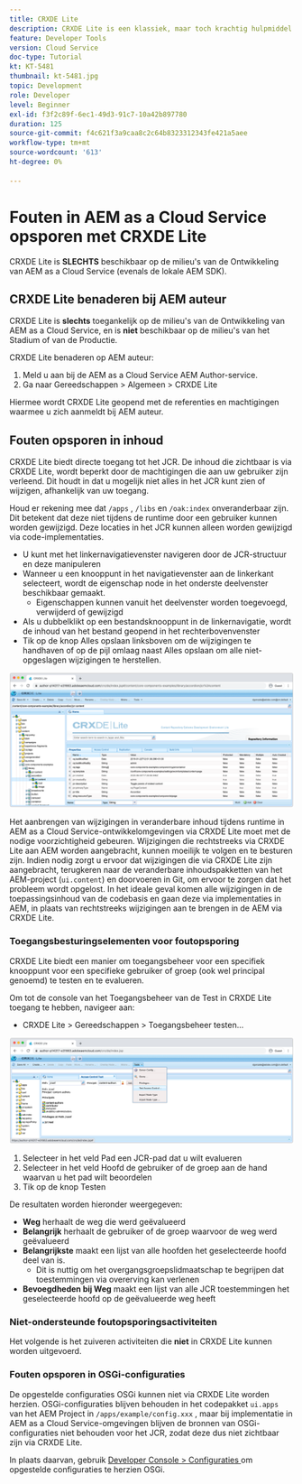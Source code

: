 ```yaml
---
title: CRXDE Lite
description: CRXDE Lite is een klassiek, maar toch krachtig hulpmiddel voor het zuiveren van de milieu's van de Ontwikkelaar van AEM as a Cloud Service. CRXDE Lite verstrekt een reeks van functionaliteit die het zuiveren van het inspecteren van alle middelen en eigenschappen, het manipuleren van de veranderlijke gedeelten van JCR en het onderzoeken van toestemmingen helpt.
feature: Developer Tools
version: Cloud Service
doc-type: Tutorial
kt: KT-5481
thumbnail: kt-5481.jpg
topic: Development
role: Developer
level: Beginner
exl-id: f3f2c89f-6ec1-49d3-91c7-10a42b897780
duration: 125
source-git-commit: f4c621f3a9caa8c2c64b8323312343fe421a5aee
workflow-type: tm+mt
source-wordcount: '613'
ht-degree: 0%

---
```


# Fouten in AEM as a Cloud Service opsporen met CRXDE Lite

CRXDE Lite is __SLECHTS__ beschikbaar op de milieu&#39;s van de Ontwikkeling van AEM as a Cloud Service (evenals de lokale AEM SDK).

## CRXDE Lite benaderen bij AEM auteur

CRXDE Lite is __slechts__ toegankelijk op de milieu&#39;s van de Ontwikkeling van AEM as a Cloud Service, en is __niet__ beschikbaar op de milieu&#39;s van het Stadium of van de Productie.

CRXDE Lite benaderen op AEM auteur:

1. Meld u aan bij de AEM as a Cloud Service AEM Author-service.
1. Ga naar Gereedschappen > Algemeen > CRXDE Lite

Hiermee wordt CRXDE Lite geopend met de referenties en machtigingen waarmee u zich aanmeldt bij AEM auteur.

## Fouten opsporen in inhoud

CRXDE Lite biedt directe toegang tot het JCR. De inhoud die zichtbaar is via CRXDE Lite, wordt beperkt door de machtigingen die aan uw gebruiker zijn verleend. Dit houdt in dat u mogelijk niet alles in het JCR kunt zien of wijzigen, afhankelijk van uw toegang.

Houd er rekening mee dat `/apps` , `/libs` en `/oak:index` onveranderbaar zijn. Dit betekent dat deze niet tijdens de runtime door een gebruiker kunnen worden gewijzigd. Deze locaties in het JCR kunnen alleen worden gewijzigd via code-implementaties.

+ U kunt met het linkernavigatievenster navigeren door de JCR-structuur en deze manipuleren
+ Wanneer u een knooppunt in het navigatievenster aan de linkerkant selecteert, wordt de eigenschap node in het onderste deelvenster beschikbaar gemaakt.
   + Eigenschappen kunnen vanuit het deelvenster worden toegevoegd, verwijderd of gewijzigd
+ Als u dubbelklikt op een bestandsknooppunt in de linkernavigatie, wordt de inhoud van het bestand geopend in het rechterbovenvenster
+ Tik op de knop Alles opslaan linksboven om de wijzigingen te handhaven of op de pijl omlaag naast Alles opslaan om alle niet-opgeslagen wijzigingen te herstellen.

![ CRXDE Lite - het Zuiveren Inhoud ](./assets/crxde-lite/debugging-content.png)

Het aanbrengen van wijzigingen in veranderbare inhoud tijdens runtime in AEM as a Cloud Service-ontwikkelomgevingen via CRXDE Lite moet met de nodige voorzichtigheid gebeuren.
Wijzigingen die rechtstreeks via CRXDE Lite aan AEM worden aangebracht, kunnen moeilijk te volgen en te besturen zijn. Indien nodig zorgt u ervoor dat wijzigingen die via CRXDE Lite zijn aangebracht, terugkeren naar de veranderbare inhoudspakketten van het AEM-project (`ui.content`) en doorvoeren in Git, om ervoor te zorgen dat het probleem wordt opgelost. In het ideale geval komen alle wijzigingen in de toepassingsinhoud van de codebasis en gaan deze via implementaties in AEM, in plaats van rechtstreeks wijzigingen aan te brengen in de AEM via CRXDE Lite.

### Toegangsbesturingselementen voor foutopsporing

CRXDE Lite biedt een manier om toegangsbeheer voor een specifiek knooppunt voor een specifieke gebruiker of groep (ook wel principal genoemd) te testen en te evalueren.

Om tot de console van het Toegangsbeheer van de Test in CRXDE Lite toegang te hebben, navigeer aan:

+ CRXDE Lite > Gereedschappen > Toegangsbeheer testen...

![ CRXDE Lite - de Controle van de Toegang van de Test ](./assets/crxde-lite/permissions__test-access-control.png)

1. Selecteer in het veld Pad een JCR-pad dat u wilt evalueren
1. Selecteer in het veld Hoofd de gebruiker of de groep aan de hand waarvan u het pad wilt beoordelen
1. Tik op de knop Testen

De resultaten worden hieronder weergegeven:

+ __Weg__ herhaalt de weg die werd geëvalueerd
+ __Belangrijk__ herhaalt de gebruiker of de groep waarvoor de weg werd geëvalueerd
+ __Belangrijkste__ maakt een lijst van alle hoofden het geselecteerde hoofd deel van is.
   + Dit is nuttig om het overgangsgroepslidmaatschap te begrijpen dat toestemmingen via overerving kan verlenen
+ __Bevoegdheden bij Weg__ maakt een lijst van alle JCR toestemmingen het geselecteerde hoofd op de geëvalueerde weg heeft

### Niet-ondersteunde foutopsporingsactiviteiten

Het volgende is het zuiveren activiteiten die __niet__ in CRXDE Lite kunnen worden uitgevoerd.

### Fouten opsporen in OSGi-configuraties

De opgestelde configuraties OSGi kunnen niet via CRXDE Lite worden herzien. OSGi-configuraties blijven behouden in het codepakket `ui.apps` van het AEM Project in `/apps/example/config.xxx` , maar bij implementatie in AEM as a Cloud Service-omgevingen blijven de bronnen van OSGi-configuraties niet behouden voor het JCR, zodat deze dus niet zichtbaar zijn via CRXDE Lite.

In plaats daarvan, gebruik [ Developer Console > Configuraties ](./developer-console.md#configurations) om opgestelde configuraties te herzien OSGi.
